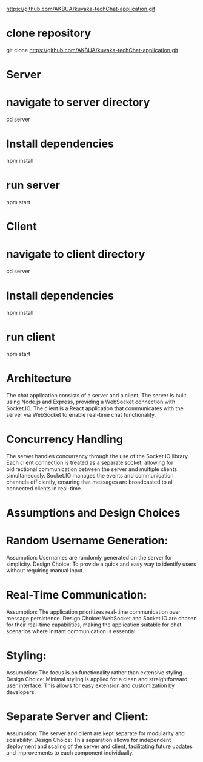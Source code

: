 https://github.com/AKBUA/kuvaka-techChat-application.git
# clone repository
git clone  https://github.com/AKBUA/kuvaka-techChat-application.git


# Server

# navigate to server directory
cd server
# Install dependencies
npm install
# run server 
npm start



# Client

# navigate to client directory
cd server
# Install dependencies
npm install
# run client 
npm start


# Architecture
The chat application consists of a server and a client. The server is built using Node.js and Express, providing a WebSocket connection with Socket.IO. The client is a React application that communicates with the server via WebSocket to enable real-time chat functionality.

# Concurrency Handling

The server handles concurrency through the use of the Socket.IO library. Each client connection is treated as a separate socket, allowing for bidirectional communication between the server and multiple clients simultaneously. Socket.IO manages the events and communication channels efficiently, ensuring that messages are broadcasted to all connected clients in real-time.

# Assumptions and Design Choices

#   Random Username Generation:

Assumption: Usernames are randomly generated on the server for simplicity.
Design Choice: To provide a quick and easy way to identify users without requiring manual input.

# Real-Time Communication:

Assumption: The application prioritizes real-time communication over message persistence.
Design Choice: WebSocket and Socket.IO are chosen for their real-time capabilities, making the application suitable for chat scenarios where instant communication is essential.

# Styling:

Assumption: The focus is on functionality rather than extensive styling.
Design Choice: Minimal styling is applied for a clean and straightforward user interface. This allows for easy extension and customization by developers.


# Separate Server and Client:

Assumption: The server and client are kept separate for modularity and scalability.
Design Choice: This separation allows for independent deployment and scaling of the server and client, facilitating future updates and improvements to each component individually.